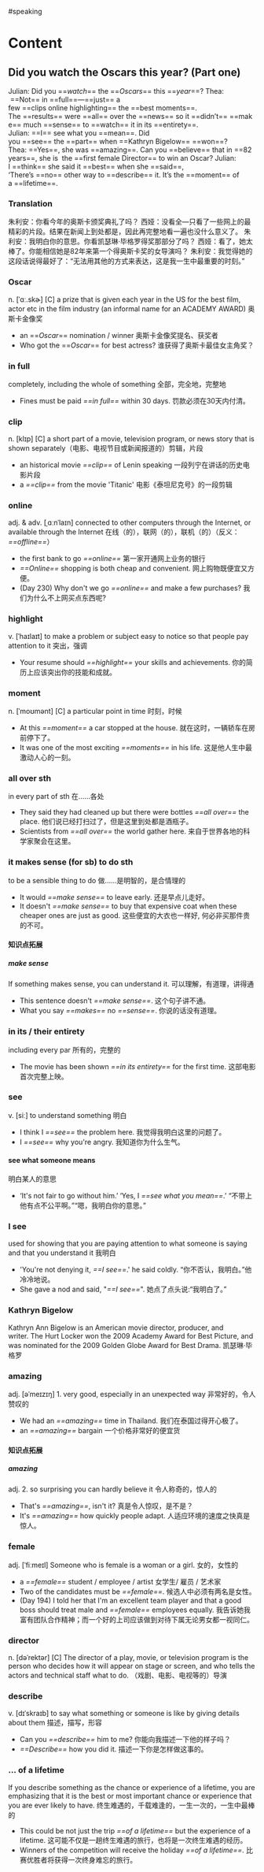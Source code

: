 #speaking

# Content

## Did you watch the Oscars this year? (Part one)

Julian: Did you ==_watch_== the ==_Oscars_== this ==_year_==?
Thea:  ==Not== in ==full==—==just== a few ==clips online highlighting== the ==best moments==. The ==results== were ==all== over the ==news== so it ==didn’t== ==make== much ==sense== to ==watch== it in its ==entirety==.
Julian: ==I== see what you ==mean==. Did you ==see== the ==part== when ==Kathryn Bigelow== ==won==?
Thea: ==Yes==, she was ==amazing==. Can you ==believe== that in ==82 years==, she is  the ==first female Director== to win an Oscar?
Julian: I ==think== she said it ==best== when she ==said==, ‘There’s ==no== other way to ==describe== it. It’s the ==moment== of a ==lifetime==.

### Translation

朱利安：你看今年的奥斯卡颁奖典礼了吗？
西娅：没看全—只看了一些网上的最精彩的片段。结果在新闻上到处都是，因此再完整地看一遍也没什么意义了。
朱利安：我明白你的意思。你看凯瑟琳·毕格罗得奖那部分了吗？
西娅：看了，她太棒了。你能相信她是82年来第一个得奥斯卡奖的女导演吗？
朱利安：我觉得她的这段话说得最好了：“无法用其他的方式来表达，这是我一生中最重要的时刻。”

### Oscar

n. [ˈɑː.skɚ] [C] a prize that is given each year in the US for the best film, actor etc in the film industry (an informal name for an ACADEMY AWARD) 奥斯卡金像奖

- an ==_Oscar_== nomination / winner 奥斯卡金像奖提名、获奖者
- Who got the ==_Oscar_== for best actress? 谁获得了奥斯卡最佳女主角奖？

### in full

completely, including the whole of something 全部，完全地，完整地

- Fines must be paid *==in full==* within 30 days. 罚款必须在30天内付清。

### clip

n. [klɪp] [C] a short part of a movie, television program, or news story that is shown separately（电影、电视节目或新闻报道的）剪辑，片段

- an historical movie *==clip==* of Lenin speaking 一段列宁在讲话的历史电影片段
- a *==clip==* from the movie 'Titanic' 电影《泰坦尼克号》的一段剪辑

### online

adj. & adv. [ˌɑːnˈlaɪn] connected to other computers through the Internet, or available through the Internet 在线（的），联网（的），联机（的）（反义：_==offline==_）

- the first bank to go *==online==* 第一家开通网上业务的银行
- *==Online==* shopping is both cheap and convenient. 网上购物既便宜又方便。
- (Day 230) Why don't we go *==online==* and make a few purchases? 我们为什么不上网买点东西呢?

### highlight

v. [ˈhaɪlaɪt] to make a problem or subject easy to notice so that people pay attention to it 突出，强调

- Your resume should *==highlight==* your skills and achievements. 你的简历上应该突出你的技能和成就。

### moment

n. [ˈmoʊmənt] [C] a particular point in time 时刻，时候

- At this *==moment==* a car stopped at the house. 就在这时，一辆轿车在房前停下了。
- It was one of the most exciting *==moments==* in his life. 这是他人生中最激动人心的一刻。

### all over sth

in every part of sth 在……各处

- They said they had cleaned up but there were bottles *==all over==* the place. 他们说已经打扫过了，但是这里到处都是酒瓶子。
- Scientists from *==all over==* the world gather here. 来自于世界各地的科学家聚会在这里。

### it makes sense (for sb) to do sth

to be a sensible thing to do 做……是明智的，是合情理的

- It would *==make sense==* to leave early. 还是早点儿走好。
- It doesn't *==make sense==* to buy that expensive coat when these cheaper ones are just as good. 这些便宜的大衣也一样好, 何必非买那件贵的不可。

#### 知识点拓展

##### make sense

If something makes sense, you can understand it. 可以理解，有道理，讲得通

- This sentence doesn't *==make sense==*. 这个句子讲不通。
- What you say *==makes==* no *==sense==*. 你说的话没有道理。

### in its / their entirety

including every par 所有的，完整的

- The movie has been shown *==in its entirety==* for the first time. 这部电影首次完整上映。

### see

v. [siː] to understand something 明白

- I think I *==see==* the problem here. 我觉得我明白这里的问题了。
- I *==see==* why you're angry. 我知道你为什么生气。

#### see what someone means 

明白某人的意思

- ‘It's not fair to go without him.’ ‘Yes, I *==see what you mean==*.’ “不带上他有点不公平啊。”“嗯，我明白你的意思。”

### I see

used for showing that you are paying attention to what someone is saying and that you understand it 我明白

- 'You're not denying it, *==I see==*.' he said coldly. “你不否认，我明白。”他冷冷地说。
- She gave a nod and said, "_==I see==_". 她点了点头说:“我明白了。”

### Kathryn Bigelow

Kathryn Ann Bigelow is an American movie director, producer, and writer. The Hurt Locker won the 2009 Academy Award for Best Picture, and was nominated for the 2009 Golden Globe Award for Best Drama. 凯瑟琳·毕格罗

### amazing

adj. [əˈmeɪzɪŋ] 1. very good, especially in an unexpected way 非常好的，令人赞叹的

- We had an *==amazing==* time in Thailand. 我们在泰国过得开心极了。
- an *==amazing==* bargain 一个价格非常好的便宜货

#### 知识点拓展

##### amazing 

adj. 2. so surprising you can hardly believe it 令人称奇的，惊人的

- That's *==amazing==*, isn't it? 真是令人惊叹，是不是？
- It's *==amazing==* how quickly people adapt. 人适应环境的速度之快真是惊人。

### female 

adj. [ˈfiːmeɪl] Someone who is female is a woman or a girl. 女的，女性的

- a *==female==* student / employee / artist 女学生/ 雇员 / 艺术家
- Two of the candidates must be *==female==*. 候选人中必须有两名是女性。
- (Day 194) I told her that I'm an excellent team player and that a good boss should treat male and *==female==* employees equally. 我告诉她我富有团队合作精神；而一个好的上司应该做到对待下属无论男女都一视同仁。

### director 

n. [dəˈrektər] [C] The director of a play, movie, or television program is the person who decides how it will appear on stage or screen, and who tells the actors and technical staff what to do. （戏剧、电影、电视等的）导演

### describe 

v. [dɪˈskraɪb] to say what something or someone is like by giving details about them 描述，描写，形容

- Can you *==describe==* him to me? 你能向我描述一下他的样子吗？
- *==Describe==* how you did it. 描述一下你是怎样做这事的。

### … of a lifetime

If you describe something as the chance or experience of a lifetime, you are emphasizing that it is the best or most important chance or experience that you are ever likely to have. 终生难遇的，千载难逢的，一生一次的，一生中最棒的

- This could be not just the trip *==of a lifetime==* but the experience of a lifetime. 这可能不仅是一趟终生难遇的旅行，也将是一次终生难遇的经历。
- Winners of the competition will receive the holiday *==of a lifetime==*. 比赛优胜者将获得一次终身难忘的旅行。
